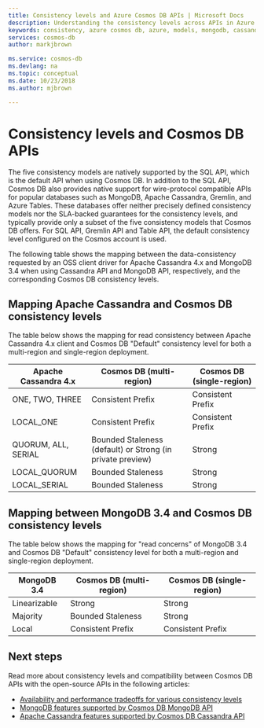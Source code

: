 ```yaml
---
title: Consistency levels and Azure Cosmos DB APIs | Microsoft Docs
description: Understanding the consistency levels across APIs in Azure Cosmos DB.
keywords: consistency, azure cosmos db, azure, models, mongodb, cassandra, graph, table, Microsoft azure
services: cosmos-db
author: markjbrown

ms.service: cosmos-db
ms.devlang: na
ms.topic: conceptual
ms.date: 10/23/2018
ms.author: mjbrown

---
```


# Consistency levels and Cosmos DB APIs

The five consistency models are natively supported by the SQL API, which is the default API when using Cosmos DB. In addition to the SQL API, Cosmos DB also provides native support for wire-protocol compatible APIs for popular databases such as MongoDB, Apache Cassandra, Gremlin, and Azure Tables. These databases offer neither precisely defined consistency models nor the SLA-backed guarantees for the consistency levels, and typically provide only a subset of the five consistency models that Cosmos DB offers. For SQL API, Gremlin API and Table API, the default consistency level configured on the Cosmos account is used.

The following table shows the mapping between the data-consistency requested by an OSS client driver for Apache Cassandra 4.x and MongoDB 3.4 when using Cassandra API and MongoDB API, respectively, and the corresponding Cosmos DB consistency levels.

## <a id="cassandra-mapping"></a>Mapping Apache Cassandra and Cosmos DB consistency levels

The table below shows the mapping for read consistency between Apache Cassandra 4.x client and Cosmos DB "Default" consistency level for both a multi-region and single-region deployment.

| **Apache Cassandra 4.x** | **Cosmos DB (multi-region)** | **Cosmos DB (single-region)** |
| - | - | - |
| ONE, TWO, THREE | Consistent Prefix | Consistent Prefix |
| LOCAL_ONE | Consistent Prefix | Consistent Prefix |
| QUORUM, ALL, SERIAL | Bounded Staleness (default) or Strong (in private preview) | Strong |
| LOCAL_QUORUM | Bounded Staleness | Strong |
| LOCAL_SERIAL | Bounded Staleness | Strong |

## <a id="mongo-mapping"></a>Mapping between MongoDB 3.4 and Cosmos DB consistency levels

The table below shows the mapping for "read concerns" of MongoDB 3.4 and Cosmos DB "Default" consistency level for both a multi-region and single-region deployment.

| **MongoDB 3.4** | **Cosmos DB (multi-region)** | **Cosmos DB (single-region)** |
| - | - | - |
| Linearizable | Strong | Strong |
| Majority | Bounded Staleness | Strong |
| Local | Consistent Prefix | Consistent Prefix |

## Next steps

Read more about consistency levels and compatibility between Cosmos DB APIs with the open-source APIs in the following articles:

* [Availability and performance tradeoffs for various consistency levels](consistency-levels-tradeoffs.md)
* [MongoDB features supported by Cosmos DB MongoDB API](mongodb-feature-support.md)
* [Apache Cassandra features supported by Cosmos DB Cassandra API](cassandra-support.md)